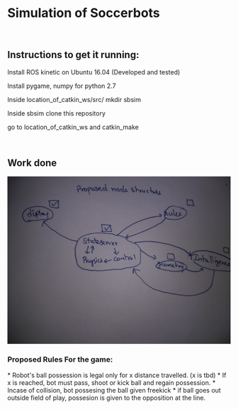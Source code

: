 # Simulation of Soccerbots
<br>
<h2> Instructions to get it running:</h2>
<p> Install ROS kinetic on Ubuntu 16.04 (Developed and tested) </p>
<p> Install pygame, numpy for python 2.7 </p>
<p> Inside location_of_catkin_ws/src/ mkdir sbsim</p>
<p> Inside sbsim clone this repository</p>
<p> go to location_of_catkin_ws and catkin_make</p>

<br>
<h2> Work done </h2>


![Alt](sbnode.jpeg "Node structure")


<h3> Proposed Rules For the game:</h3>
    * Robot's ball possession is legal only for x distance travelled. (x is tbd)  
    * If x is reached, bot must pass, shoot or kick ball and regain possession.  
    * Incase of collision, bot possesing the ball given freekick  
    * if ball goes out outside field of play, possesion is given to the opposition at the line.  
